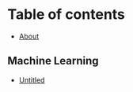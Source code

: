 # Table of contents

* [About](README.md)

## Machine Learning

* [Untitled](machine-learning/untitled.md)


